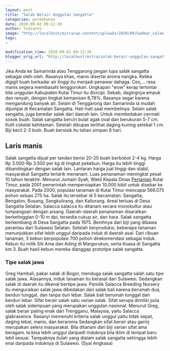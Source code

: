 ```yaml
---
layout: post
title: "Salak Berair Unggulan Sangatta"
categories: perkebunan
date: 2020-09-02 09:12:39
author: Yudianto
image: "http://localhost/mitra/wp-content/uploads/2020/09/Gambar_salak_1280x719.jpg"
tags:
- 

modification_time: 2020-09-02 09:12:39
blogger_orig_url: "http://localhost/mitra/salak-berair-unggulan-sangatta.html"
---
```


Jika Anda ke Samarinda atau Tenggarong jangan lupa salak sangatta sebagai oleh-oleh. Rasanya khas, manis disertai aroma nangka. Ketika digigit buah berkadar air tinggi itu menjadi penawar dahaga. Ces,... rasa manis segera membasahi tenggorokan.
Ungkapan “wow” kerap terlontar bila unggulan Kabupaten Kutai Timur itu dicicipi. Sebab, dagingnya empuk dan renyah, dengan tingkat kemanisan 8,78%. Rasanya segar karena mengandung banyak air.
Selain di Tenggarong dan Samarinda ia mudah dijumpai di Kecamatan Sangatta. Hati-hati saat membelinya. Selain salak sangatta, juga beredar salak dari daerah lain. Untuk membedakan cermati sosok buah. Salak sangatta berciri bulat agak oval dan berukuran 5-7 cm. Kulit cokelat kehitaman. Setelah dikupas terlihat daging kuning setebal 1 cm. Biji kecil 2-3 butir. Buah bersisik itu tahan simpan 8 hari.
<h2>Laris manis</h2>
Salak sangatta dijual per tandan berisi 20-25 buah berbobot 2-4 kg. Harga Rp 3.000-Rp 3.500 per kg di tingkat pekebun. Harga itu lebih tinggi dibandingkan dengan salak lain. Lantaran harga jual tinggi dan stabil, masyarakat Sangatta tertarik menanam. Luas penanaman meningkat pesat 10 tahun terakhir. Menurut Jumairi Syah, Wakil Kepala Dinas <a class="wpil_keyword_link" href="http://127.0.0.1/mitra/pertanian"   title="Pertanian" data-wpil-keyword-link="linked">Pertanian</a> Kutai Timur, pada 2001 pemerintah mempersiapkan 10.000 bibit untuk disebar ke masyarakat.
Pada 2000, populasi tanaman di Kutai Timur mencapai 566.075 pohon seluas 275 ha. Salak itu tersebar di 5 kecamatan: Sangatta, Bengalon, Busang, Sangkulirang, dan Kaliorang. Areal terluas di Desa Sangatta Selatan. Salacca salacca itu ditanam secara monokultur atau tumpangsari dengan pisang. Daerah-daerah penanaman disaratkan berketinggian 0-10 m dpi, tersedia cukup air, dan hara.
Salak sangatta berkembang di Desa Sangatta pada 1975. Benihnya dari biji yang dibawa perantau dari Sulawesi Selatan. Setelah berproduksi, beberapa tanaman menunjukkan sifat lebih unggul daripada induk di daerah asal. Dari ribuan tanaman, 3 kebun berpopulasi 700 pohon direkomendasi sebagai induk. Kebun itu milik Siti Ama dan Ading di Margorukun, serta Kuasa di Sangatta km 3. Buah hasil kebun mereka dianggap prototipe salak sangatta.
<h3>Tipe salak jawa</h3>
Greg Hambali, pakar salak di Bogor, menduga salak sangatta salah satu tipe salak jawa. Alasannya, induk tanaman itu berasal dari Sulawesi. Sedangkan salak di daerah itu dikenal bertipe jawa. Pemilik Salacca Breeding Nursery itu menguraikan salak jawa dibedakan dari salak bali karena berumah dua, berduri tunggal, dan tanpa duri lebar. Salak bali berumah tunggal dan berduri lebar.
Sifat berair salah satu varian salak. Sifat serupa dimiliki pula oleh salak sidempuan yang merupakan unggulan nasional. Menurut Greg, salak berair paling enak dari Trengganu, Malaysia, yaitu Salacca glabrasence. Rasanyi memenuhi kriteria salak unggul yaitu tidak sepat, daging tebal, manis, dan beraroma Sedangkan sifat berair atau garinj merupakan selera masyarakat.
Bila ditanam dari biji varian sifat ama beragam. Ia bisa lebih unggul daripadt induknya bila iklim di tempat baru lebil sesuai. Tampaknya itulah yang dialam salak sangatta sehingga lebih enal daripada induknya di Sulawesi. (Syal Angkasa)
